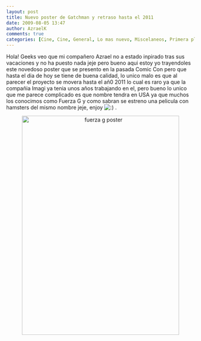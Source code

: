 ```yaml
---
layout: post
title: Nuevo poster de Gatchman y retraso hasta el 2011
date: 2009-08-05 13:47
author: AzraelK
comments: true
categories: [Cine, Cine, General, Lo mas nuevo, Miscelaneos, Primera plana]
---
```

<p>Hola! Geeks veo que mi compañero Azrael no a estado inpirado tras sus vacaciones y no ha puesto nada jeje pero bueno aqui estoy yo trayendoles este novedoso poster que se presento en la pasada Comic Con pero que hasta el dia de hoy se tiene de buena calidad, lo unico malo es que al parecer el proyecto se movera hasta el añ0 2011 lo cual es raro ya que la compañia Imagi ya tenia unos años trabajando en el, pero bueno lo unico que me parece complicado es que nombre tendra en USA ya que muchos los conocimos como Fuerza G y como sabran se estreno una pelicula con hamsters del mismo nombre jeje, enjoy <img src="http://www.theultrageeks.com/ug3/wp-includes/images/smilies/icon_smile.gif" alt=":)"> .</p>
<p style="text-align:center"><img title="fuerza g poster" src="http://www.theultrageeks.com/ug3/../wordpress25/wp-content/themes/mimbo2.2/images/fuerza-g-poster.jpg" alt="fuerza g poster" width="420" height="586"></p>
